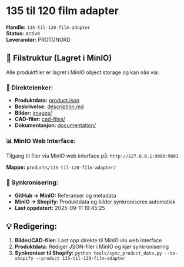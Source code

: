 # 135 til 120 film adapter

**Handle:** `135-til-120-film-adapter`  
**Status:** active  
**Leverandør:** PROTONORD

## 📁 Filstruktur (Lagret i MinIO)

Alle produktfiler er lagret i MinIO object storage og kan nås via:

### 🔗 Direktelenker:
- **Produktdata:** [product.json](http://127.0.0.1:9000/products/135-til-120-film-adapter/product.json)
- **Beskrivelse:** [description.md](http://127.0.0.1:9000/products/135-til-120-film-adapter/description.md)
- **Bilder:** [images/](http://127.0.0.1:9000/products/135-til-120-film-adapter/images/)
- **CAD-filer:** [cad-files/](http://127.0.0.1:9000/products/135-til-120-film-adapter/cad-files/)
- **Dokumentasjon:** [documentation/](http://127.0.0.1:9000/products/135-til-120-film-adapter/documentation/)

### 📊 MinIO Web Interface:
Tilgang til filer via MinIO web interface på:
`http://127.0.0.1:9000:9001`

**Mappe:** `products/135-til-120-film-adapter/`

### 🔄 Synkronisering:
- **GitHub → MinIO:** Referanser og metadata
- **MinIO → Shopify:** Produktdata og bilder synkroniseres automatisk
- **Last oppdatert:** 2025-09-11 19:45:25

## 💡 Redigering:
1. **Bilder/CAD-filer:** Last opp direkte til MinIO via web interface
2. **Produktdata:** Rediger JSON-filer i MinIO og kjør synkronisering
3. **Synkroniser til Shopify:** `python tools/sync_product_data.py --to-shopify --product 135-til-120-film-adapter`

